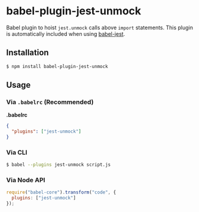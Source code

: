 # babel-plugin-jest-unmock

Babel plugin to hoist `jest.unmock` calls above `import` statements. This plugin is automatically included when using [babel-jest](https://github.com/facebook/jest/tree/master/packages/babel-jest).

## Installation

```sh
$ npm install babel-plugin-jest-unmock
```

## Usage

### Via `.babelrc` (Recommended)

**.babelrc**

```json
{
  "plugins": ["jest-unmock"]
}
```

### Via CLI

```sh
$ babel --plugins jest-unmock script.js
```

### Via Node API

```javascript
require("babel-core").transform("code", {
  plugins: ["jest-unmock"]
});
```
